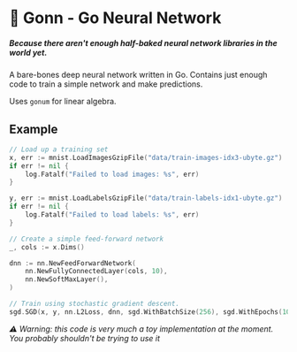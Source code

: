 # 🧠 Gonn - Go Neural Network

##### Because there aren't enough half-baked neural network libraries in the world yet.

A bare-bones deep neural network written in Go.
Contains just enough code to train a simple network and make predictions.

Uses `gonum` for linear algebra.

## Example

```go
// Load up a training set
x, err := mnist.LoadImagesGzipFile("data/train-images-idx3-ubyte.gz")
if err != nil {
    log.Fatalf("Failed to load images: %s", err)
}

y, err := mnist.LoadLabelsGzipFile("data/train-labels-idx1-ubyte.gz")
if err != nil {
    log.Fatalf("Failed to load labels: %s", err)
}

// Create a simple feed-forward network
_, cols := x.Dims()

dnn := nn.NewFeedForwardNetwork(
    nn.NewFullyConnectedLayer(cols, 10),
    nn.NewSoftMaxLayer(),
)

// Train using stochastic gradient descent.
sgd.SGD(x, y, nn.L2Loss, dnn, sgd.WithBatchSize(256), sgd.WithEpochs(10))
```

_⚠️ Warning: this code is very much a toy implementation at the moment. You probably shouldn't be trying to use it_